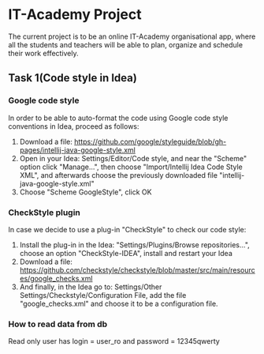 # IT-Academy Project

The current project is to be an online IT-Academy organisational app, where all the students and teachers will be able to plan, organize and schedule their work effectively.

## Task 1(Code style in Idea)

### Google code style

In order to be able to auto-format the code using Google code style conventions in Idea, proceed as follows:
1) Download a file: https://github.com/google/styleguide/blob/gh-pages/intellij-java-google-style.xml
2) Open in your Idea: Settings/Editor/Code style, and near the "Scheme" option click "Manage...",
then choose "Import/Intellij Idea Code Style XML", and afterwards choose the previously downloaded file
"intellij-java-google-style.xml"
3) Choose "Scheme GoogleStyle", click OK

### CheckStyle plugin

In case we decide to use a plug-in "CheckStyle" to check our code style:
1) Install the plug-in in the Idea: "Settings/Plugins/Browse repositories...",
choose an option "CheckStyle-IDEA", install and restart your Idea
2) Download a file: https://github.com/checkstyle/checkstyle/blob/master/src/main/resources/google_checks.xml
3) And finally, in the Idea go to: Settings/Other Settings/Checkstyle/Configuration File,
add the file "google_checks.xml" and choose it to be a configuration file.

### How to read data from db
 Read only user has login = user_ro and password = 12345qwerty